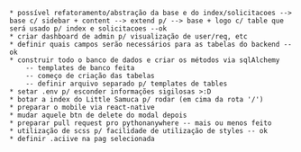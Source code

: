 
    * possível refatoramento/abstração da base e do index/solicitacoes --> base c/ sidebar + content --> extend p/ --> base + logo c/ table que será usado p/ index e solicitacoes --ok
    * criar dashboard de admin p/ visualização de user/req, etc
    * definir quais campos serão necessários para as tabelas do backend -- ok
    * construir todo o banco de dados e criar os métodos via sqlAlchemy
        -- templates de banco feita
        -- começo de criação das tabelas
        -- definir arquivo separado p/ templates de tables
    * setar .env p/ esconder informações sigilosas >:D
    * botar a index do Little Samuca p/ rodar (em cima da rota '/')
    * preparar o mobile via react-native
    * mudar aquele btn de delete do modal depois
    * preparar pull request pro pythonanywhere -- mais ou menos feito
    * utilização de scss p/ facilidade de utilização de styles -- ok
    * definir .aciive na pag selecionada

